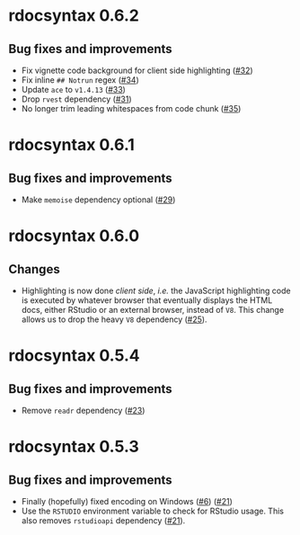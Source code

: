 # rdocsyntax 0.6.2

## Bug fixes and improvements

- Fix vignette code background for client side highlighting ([#32](https://github.com/kiendang/rdocsyntax/pull/32))
- Fix inline `## Notrun` regex ([#34](https://github.com/kiendang/rdocsyntax/pull/34))
- Update `ace` to `v1.4.13` ([#33](https://github.com/kiendang/rdocsyntax/pull/33))
- Drop `rvest` dependency ([#31](https://github.com/kiendang/rdocsyntax/pull/31))
- No longer trim leading whitespaces from code chunk ([#35](https://github.com/kiendang/rdocsyntax/pull/35))

# rdocsyntax 0.6.1

## Bug fixes and improvements

- Make `memoise` dependency optional ([#29](https://github.com/kiendang/rdocsyntax/pull/29))

# rdocsyntax 0.6.0

## Changes

- Highlighting is now done *client side*, *i.e.* the JavaScript highlighting code is executed by whatever browser that eventually displays the HTML docs, either RStudio or an external browser, instead of `V8`. This change allows us to drop the heavy `V8` dependency ([#25](https://github.com/kiendang/rdocsyntax/pull/25)).

# rdocsyntax 0.5.4

## Bug fixes and improvements

- Remove `readr` dependency ([#23](https://github.com/kiendang/rdocsyntax/pull/23))

# rdocsyntax 0.5.3

## Bug fixes and improvements

- Finally (hopefully) fixed encoding on Windows ([#6](https://github.com/kiendang/rdocsyntax/issues/6)) ([#21](https://github.com/kiendang/rdocsyntax/pull/21))
- Use the `RSTUDIO` environment variable to check for RStudio usage. This also removes `rstudioapi` dependency ([#21](https://github.com/kiendang/rdocsyntax/pull/21)).
